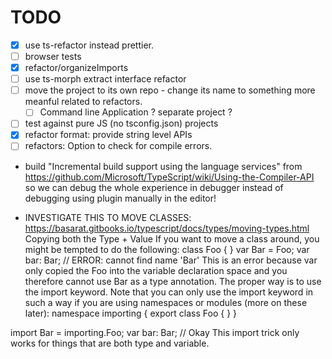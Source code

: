 
# TODO
-[x] use ts-refactor instead prettier.
-[ ] browser tests
-[x] refactor/organizeImports
-[ ] use ts-morph extract interface refactor
-[ ] move the project to its own repo - change its name to something more meanful related to refactors. 
  -[ ] Command line Application ? separate project ? 
-[ ] test against pure JS (no tsconfig.json) projects
-[x] refactor format: provide string level APIs
-[ ] refactors: Option to check for compile errors.

* build "Incremental build support using the language services" from https://github.com/Microsoft/TypeScript/wiki/Using-the-Compiler-API so we can debug the whole experience in debugger instead of debugging using plugin manually in the editor!


* INVESTIGATE THIS TO MOVE CLASSES:
https://basarat.gitbooks.io/typescript/docs/types/moving-types.html
Copying both the Type + Value
If you want to move a class around, you might be tempted to do the following:
class Foo { }
var Bar = Foo;
var bar: Bar; // ERROR: cannot find name 'Bar'
This is an error because var only copied the Foo into the variable declaration space and you therefore cannot use Bar as a type annotation. The proper way is to use the import keyword. Note that you can only use the import keyword in such a way if you are using namespaces or modules (more on these later):
namespace importing {
    export class Foo { }
}

import Bar = importing.Foo;
var bar: Bar; // Okay
This import trick only works for things that are both type and variable.